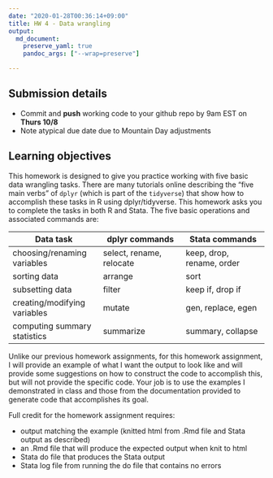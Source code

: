 ```yaml
---
date: "2020-01-28T00:36:14+09:00"
title: HW 4 - Data wrangling
output: 
  md_document:
    preserve_yaml: true
    pandoc_args: ["--wrap=preserve"]

---
```


Submission details
------------------

-   Commit and **push** working code to your github repo by 9am EST on **Thurs 10/8**
-   Note atypical due date due to Mountain Day adjustments

Learning objectives
-------------------

This homework is designed to give you practice working with five basic data wrangling tasks. There are many tutorials online describing the “five main verbs” of `dplyr` (which is part of the `tidyverse`) that show how to accomplish these tasks in R using dplyr/tidyverse. This homework asks you to complete the tasks in both R and Stata. The five basic operations and associated commands are:

<table style="width:100%;">
<colgroup>
<col style="width: 35%" />
<col style="width: 32%" />
<col style="width: 32%" />
</colgroup>
<thead>
<tr class="header">
<th>Data task</th>
<th>dplyr commands</th>
<th>Stata commands</th>
</tr>
</thead>
<tbody>
<tr class="odd">
<td>choosing/renaming variables</td>
<td>select, rename, relocate</td>
<td>keep, drop, rename, order</td>
</tr>
<tr class="even">
<td>sorting data</td>
<td>arrange</td>
<td>sort</td>
</tr>
<tr class="odd">
<td>subsetting data</td>
<td>filter</td>
<td>keep if, drop if</td>
</tr>
<tr class="even">
<td>creating/modifying variables</td>
<td>mutate</td>
<td>gen, replace, egen</td>
</tr>
<tr class="odd">
<td>computing summary statistics</td>
<td>summarize</td>
<td>summary, collapse</td>
</tr>
</tbody>
</table>

Unlike our previous homework assignments, for this homework assignment, I will provide an example of what I want the output to look like and will provide some suggestions on how to construct the code to accomplish this, but will not provide the specific code. Your job is to use the examples I demonstrated in class and those from the documentation provided to generate code that accomplishes its goal.

Full credit for the homework assignment requires:
- output matching the example (knitted html from .Rmd file and Stata output as described)
- an .Rmd file that will produce the expected output when knit to html
- Stata do file that produces the Stata output
- Stata log file from running the do file that contains no errors
